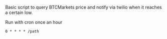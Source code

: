 Basic script to query BTCMarkets price and notify via twilio when it reaches a certain low.

Run with cron once an hour
```
0 * * * * /path
```
